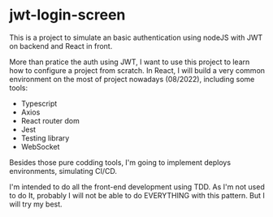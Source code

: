 # jwt-login-screen

This is a project to simulate an basic authentication using nodeJS with JWT on backend and React in front.

More than pratice the auth using JWT, I want to use this project to learn how to configure a project from scratch.
In React, I will build a very common environment on the most of project nowadays (08/2022), including some tools: 
  <ul>
    <li>Typescript</li>
    <li>Axios</li>
    <li>React router dom</li>
    <li>Jest</li>
    <li>Testing library</li>
    <li>WebSocket</li>   
  </ul>
  
Besides those pure codding tools, I'm going to implement deploys environments, simulating CI/CD.

I'm intended to do all the front-end development using TDD. As I'm not used to do It, probably I will not be able to do EVERYTHING
with this pattern. But I will try my best.
